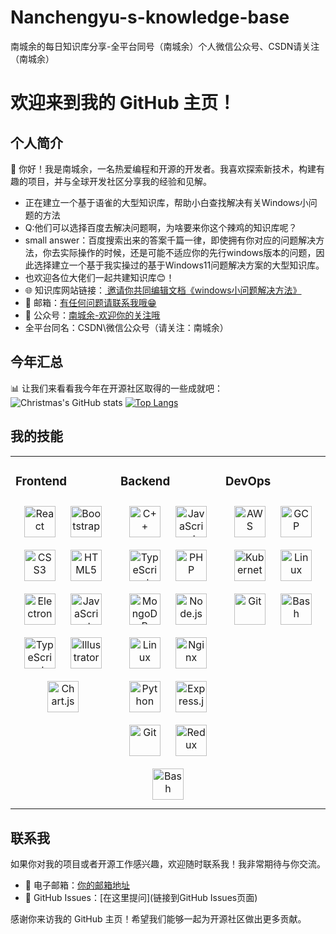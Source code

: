 # Nanchengyu-s-knowledge-base
南城余的每日知识库分享-全平台同号（南城余）个人微信公众号、CSDN请关注（南城余）


# 欢迎来到我的 GitHub 主页！

## 个人简介

👋 你好！我是南城余，一名热爱编程和开源的开发者。我喜欢探索新技术，构建有趣的项目，并与全球开发社区分享我的经验和见解。
- 正在建立一个基于语雀的大型知识库，帮助小白查找解决有关Windows小问题的方法
- Q:他们可以选择百度去解决问题啊，为啥要来你这个辣鸡的知识库呢？
- small answer：百度搜索出来的答案千篇一律，即使拥有你对应的问题解决方法，你去实际操作的时候，还是可能不适应你的先行windows版本的问题，因此选择建立一个基于我实操过的基于Windows11问题解决方案的大型知识库。
- 也欢迎各位大佬们一起共建知识库😊！
-  🌐 知识库网站链接：[ 邀请你共同编辑文档《windows小问题解决方法》](https://www.yuque.com/g/nanchengcyu/dubfny/rilaep5lcygv7md2/collaborator/join?token=LYzKpCBieLpmDIvT&source=doc_collaborator)
- 📧 邮箱：[有任何问题请联系我哦😁](mailto:nanchengyu02@gmail.com)
- 💼 公众号：[南城余-欢迎你的关注哦](https://mp.weixin.qq.com/s/wgnZm1KVEIh-vJxXQreTLQ)
- 全平台同名：CSDN\微信公众号（请关注：南城余）

## 今年汇总

📊 让我们来看看我今年在开源社区取得的一些成就吧：<br>
![Christmas's GitHub stats](https://github-readme-stats.vercel.app/api?username=nanchengcyu&show_icons=true&theme=tokyonight)
[![Top Langs](https://github-readme-stats.vercel.app/api/top-langs/?username=nanchengcyu&layout=compact)](https://github.com/nanchengcyu/github-readme-stats)
## 我的技能  
<table><tr><td valign="top" width="33%">



### Frontend  
<div align="center">  
<a href="https://reactjs.org/" target="_blank"><img style="margin: 10px" src="https://profilinator.rishav.dev/skills-assets/react-original-wordmark.svg" alt="React" height="50" /></a>  
<a href="https://getbootstrap.com/docs/3.4/javascript/" target="_blank"><img style="margin: 10px" src="https://profilinator.rishav.dev/skills-assets/bootstrap-plain.svg" alt="Bootstrap" height="50" /></a>  
<a href="https://www.w3schools.com/css/" target="_blank"><img style="margin: 10px" src="https://profilinator.rishav.dev/skills-assets/css3-original-wordmark.svg" alt="CSS3" height="50" /></a>  
<a href="https://en.wikipedia.org/wiki/HTML5" target="_blank"><img style="margin: 10px" src="https://profilinator.rishav.dev/skills-assets/html5-original-wordmark.svg" alt="HTML5" height="50" /></a>  
<a href="https://www.electronjs.org/" target="_blank"><img style="margin: 10px" src="https://profilinator.rishav.dev/skills-assets/electron-original.svg" alt="Electron" height="50" /></a>  
<a href="https://www.javascript.com/" target="_blank"><img style="margin: 10px" src="https://profilinator.rishav.dev/skills-assets/javascript-original.svg" alt="JavaScript" height="50" /></a>  
<a href="https://www.typescriptlang.org/" target="_blank"><img style="margin: 10px" src="https://profilinator.rishav.dev/skills-assets/typescript-original.svg" alt="TypeScript" height="50" /></a>  
<a href="https://www.adobe.com/in/products/illustrator.html" target="_blank"><img style="margin: 10px" src="https://profilinator.rishav.dev/skills-assets/adobe_illustrator-icon.svg" alt="Illustrator" height="50" /></a>  
<a href="https://www.chartjs.org/" target="_blank"><img style="margin: 10px" src="https://profilinator.rishav.dev/skills-assets/logo-title.svg" alt="Chart.js" height="50" /></a>  
</div>

</td><td valign="top" width="33%">



### Backend  
<div align="center">  
<a href="https://www.cplusplus.com/" target="_blank"><img style="margin: 10px" src="https://profilinator.rishav.dev/skills-assets/cplusplus-original.svg" alt="C++" height="50" /></a>  
<a href="https://www.javascript.com/" target="_blank"><img style="margin: 10px" src="https://profilinator.rishav.dev/skills-assets/javascript-original.svg" alt="JavaScript" height="50" /></a>  
<a href="https://www.typescriptlang.org/" target="_blank"><img style="margin: 10px" src="https://profilinator.rishav.dev/skills-assets/typescript-original.svg" alt="TypeScript" height="50" /></a>  
<a href="https://www.php.net/" target="_blank"><img style="margin: 10px" src="https://profilinator.rishav.dev/skills-assets/php-original.svg" alt="PHP" height="50" /></a>  
<a href="https://www.mongodb.com/" target="_blank"><img style="margin: 10px" src="https://profilinator.rishav.dev/skills-assets/mongodb-original-wordmark.svg" alt="MongoDB" height="50" /></a>  
<a href="https://nodejs.org/" target="_blank"><img style="margin: 10px" src="https://profilinator.rishav.dev/skills-assets/nodejs-original-wordmark.svg" alt="Node.js" height="50" /></a>  
<a href="https://www.linux.org/" target="_blank"><img style="margin: 10px" src="https://profilinator.rishav.dev/skills-assets/linux-original.svg" alt="Linux" height="50" /></a>  
<a href="https://www.nginx.com/" target="_blank"><img style="margin: 10px" src="https://profilinator.rishav.dev/skills-assets/nginx-original.svg" alt="Nginx" height="50" /></a>  
<a href="https://www.python.org/" target="_blank"><img style="margin: 10px" src="https://profilinator.rishav.dev/skills-assets/python-original.svg" alt="Python" height="50" /></a>  
<a href="https://expressjs.com/" target="_blank"><img style="margin: 10px" src="https://profilinator.rishav.dev/skills-assets/express-original-wordmark.svg" alt="Express.js" height="50" /></a>  
<a href="https://github.com/" target="_blank"><img style="margin: 10px" src="https://profilinator.rishav.dev/skills-assets/git-scm-icon.svg" alt="Git" height="50" /></a>  
<a href="https://redux.js.org/" target="_blank"><img style="margin: 10px" src="https://profilinator.rishav.dev/skills-assets/redux-original.svg" alt="Redux" height="50" /></a>  
<a href="https://www.gnu.org/software/bash/" target="_blank"><img style="margin: 10px" src="https://profilinator.rishav.dev/skills-assets/gnu_bash-icon.svg" alt="Bash" height="50" /></a>  
</div>

</td><td valign="top" width="33%">



### DevOps  
<div align="center">  
<a href="https://aws.amazon.com/" target="_blank"><img style="margin: 10px" src="https://profilinator.rishav.dev/skills-assets/amazonwebservices-original-wordmark.svg" alt="AWS" height="50" /></a>  
<a href="https://cloud.google.com/" target="_blank"><img style="margin: 10px" src="https://profilinator.rishav.dev/skills-assets/google_cloud-icon.svg" alt="GCP" height="50" /></a>  
<a href="https://kubernetes.io/" target="_blank"><img style="margin: 10px" src="https://profilinator.rishav.dev/skills-assets/kubernetes-icon.svg" alt="Kubernetes" height="50" /></a>  
<a href="https://www.linux.org/" target="_blank"><img style="margin: 10px" src="https://profilinator.rishav.dev/skills-assets/linux-original.svg" alt="Linux" height="50" /></a>  
<a href="https://github.com/" target="_blank"><img style="margin: 10px" src="https://profilinator.rishav.dev/skills-assets/git-scm-icon.svg" alt="Git" height="50" /></a>  
<a href="https://www.gnu.org/software/bash/" target="_blank"><img style="margin: 10px" src="https://profilinator.rishav.dev/skills-assets/gnu_bash-icon.svg" alt="Bash" height="50" /></a>  
</div>

</td></tr></table>  

## 联系我

如果你对我的项目或者开源工作感兴趣，欢迎随时联系我！我非常期待与你交流。

- 📧 电子邮箱：[你的邮箱地址](mailto:nanchengyu02@gmail.com)
- 💬 GitHub Issues：[在这里提问](链接到GitHub Issues页面)

感谢你来访我的 GitHub 主页！希望我们能够一起为开源社区做出更多贡献。
